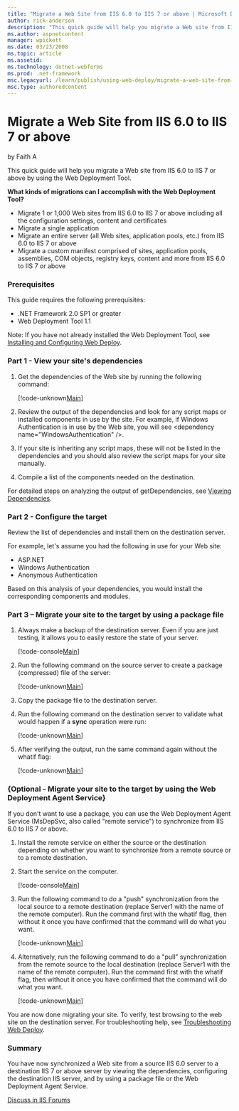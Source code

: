 ```yaml
---
title: "Migrate a Web Site from IIS 6.0 to IIS 7 or above | Microsoft Docs"
author: rick-anderson
description: "This quick guide will help you migrate a Web site from IIS 6.0 to IIS 7 or above by using the Web Deployment Tool. What kinds of migrations can I accomplish..."
ms.author: aspnetcontent
manager: wpickett
ms.date: 03/23/2008
ms.topic: article
ms.assetid: 
ms.technology: dotnet-webforms
ms.prod: .net-framework
msc.legacyurl: /learn/publish/using-web-deploy/migrate-a-web-site-from-iis-60-to-iis-7-or-above
msc.type: authoredcontent
---
```

Migrate a Web Site from IIS 6.0 to IIS 7 or above
====================
by Faith A

This quick guide will help you migrate a Web site from IIS 6.0 to IIS 7 or above by using the Web Deployment Tool.

**What kinds of migrations can I accomplish with the Web Deployment Tool?**

- Migrate 1 or 1,000 Web sites from IIS 6.0 to IIS 7 or above including all the configuration settings, content and certificates
- Migrate a single application
- Migrate an entire server (all Web sites, application pools, etc.) from IIS 6.0 to IIS 7 or above
- Migrate a custom manifest comprised of sites, application pools, assemblies, COM objects, registry keys, content and more from IIS 6.0 to IIS 7 or above

### Prerequisites

This guide requires the following prerequisites:

- .NET Framework 2.0 SP1 or greater
- Web Deployment Tool 1.1

Note: If you have not already installed the Web Deployment Tool, see [Installing and Configuring Web Deploy](../../install/installing-publishing-technologies/installing-and-configuring-web-deploy.md "Installing Web Deploy").

### Part 1 - View your site's dependencies

1. Get the dependencies of the Web site by running the following command:  

    [!code-unknown[Main](migrate-a-web-site-from-iis-60-to-iis-7-or-above/samples/sample-127153-1.unknown)]
2. Review the output of the dependencies and look for any script maps or installed components in use by the site. For example, if Windows Authentication is in use by the Web site, you will see &lt;dependency name="WindowsAuthentication" /&gt;.
3. If your site is inheriting any script maps, these will not be listed in the dependencies and you should also review the script maps for your site manually.
4. Compile a list of the components needed on the destination.

For detailed steps on analyzing the output of getDependencies, see [Viewing Dependencies](https://technet.microsoft.com/en-us/library/dd569091(WS.10).aspx "Viewing Dependencies").

### Part 2 - Configure the target

Review the list of dependencies and install them on the destination server.

For example, let's assume you had the following in use for your Web site:

- ASP.NET
- Windows Authentication
- Anonymous Authentication

Based on this analysis of your dependencies, you would install the corresponding components and modules.

### Part 3 – Migrate your site to the target by using a package file

1. Always make a backup of the destination server. Even if you are just testing, it allows you to easily restore the state of your server.  

    [!code-console[Main](migrate-a-web-site-from-iis-60-to-iis-7-or-above/samples/sample2.cmd)]
2. Run the following command on the source server to create a package (compressed) file of the server:  

    [!code-unknown[Main](migrate-a-web-site-from-iis-60-to-iis-7-or-above/samples/sample-127153-3.unknown)]
3. Copy the package file to the destination server.
4. Run the following command on the destination server to validate what would happen if a **sync** operation were run:  

    [!code-unknown[Main](migrate-a-web-site-from-iis-60-to-iis-7-or-above/samples/sample-127153-4.unknown)]
5. After verifying the output, run the same command again without the whatif flag:  

    [!code-unknown[Main](migrate-a-web-site-from-iis-60-to-iis-7-or-above/samples/sample-127153-5.unknown)]

### {Optional - Migrate your site to the target by using the Web Deployment Agent Service}

If you don't want to use a package, you can use the Web Deployment Agent Service (MsDepSvc, also called "remote service") to synchronize from IIS 6.0 to IIS 7 or above.

1. Install the remote service on either the source or the destination depending on whether you want to synchronize from a remote source or to a remote destination.
2. Start the service on the computer.  

    [!code-console[Main](migrate-a-web-site-from-iis-60-to-iis-7-or-above/samples/sample6.cmd)]
3. Run the following command to do a "push" synchronization from the local source to a remote destination (replace Server1 with the name of the remote computer). Run the command first with the whatif flag, then without it once you have confirmed that the command will do what you want.  

    [!code-unknown[Main](migrate-a-web-site-from-iis-60-to-iis-7-or-above/samples/sample-127153-7.unknown)]
4. Alternatively, run the following command to do a "pull" synchronization from the remote source to the local destination (replace Server1 with the name of the remote computer). Run the command first with the whatif flag, then without it once you have confirmed that the command will do what you want.  

    [!code-unknown[Main](migrate-a-web-site-from-iis-60-to-iis-7-or-above/samples/sample-127153-8.unknown)]

You are now done migrating your site. To verify, test browsing to the web site on the destination server. For troubleshooting help, see [Troubleshooting Web Deploy](../troubleshooting-web-deploy/troubleshooting-web-deploy.md "Troubleshooting Web Deploy").

### Summary

You have now synchronized a Web site from a source IIS 6.0 server to a destination IIS 7 or above server by viewing the dependencies, configuring the destination IIS server, and by using a package file or the Web Deployment Agent Service.
  
  
[Discuss in IIS Forums](https://forums.iis.net/1144.aspx)